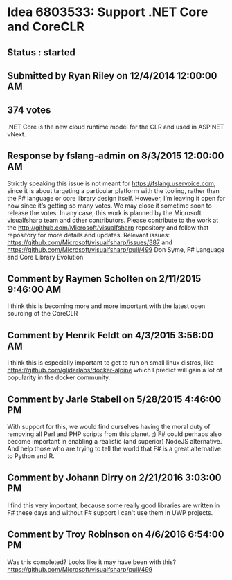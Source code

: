 # Idea 6803533: Support .NET Core and CoreCLR #

## Status : started

## Submitted by Ryan Riley on 12/4/2014 12:00:00 AM

## 374 votes

.NET Core is the new cloud runtime model for the CLR and used in ASP.NET vNext.

## Response by fslang-admin on 8/3/2015 12:00:00 AM

Strictly speaking this issue is not meant for https://fslang.uservoice.com, since it is about targeting a particular platform with the tooling, rather than the F# language or core library design itself.
However, I’m leaving it open for now since it’s getting so many votes. We may close it sometime soon to release the votes.
In any case, this work is planned by the Microsoft visualfsharp team and other contributors. Please contribute to the work at the http://github.com/Microsoft/visualfsharp repository and follow that repository for more details and updates.
Relevant issues: https://github.com/Microsoft/visualfsharp/issues/387 and https://github.com/Microsoft/visualfsharp/pull/499
Don Syme, F# Language and Core Library Evolution


## Comment by Raymen Scholten on 2/11/2015 9:46:00 AM

I think this is becoming more and more important with the latest open sourcing of the CoreCLR

## Comment by Henrik Feldt on 4/3/2015 3:56:00 AM

I think this is especially important to get to run on small linux distros, like https://github.com/gliderlabs/docker-alpine which I predict will gain a lot of popularity in the docker community.

## Comment by Jarle Stabell on 5/28/2015 4:46:00 PM

With support for this, we would find ourselves having the moral duty of removing all Perl and PHP scripts from this planet. ;)
F# could perhaps also become important in enabling a realistic (and superior) NodeJS alternative.
And help those who are trying to tell the world that F# is a great alternative to Python and R.

## Comment by Johann Dirry on 2/21/2016 3:03:00 PM

I find this very important, because some really good libraries are written in F# these days and without F# support I can't use them in UWP projects.

## Comment by Troy Robinson on 4/6/2016 6:54:00 PM

Was this completed? Looks like it may have been with this?
https://github.com/Microsoft/visualfsharp/pull/499
